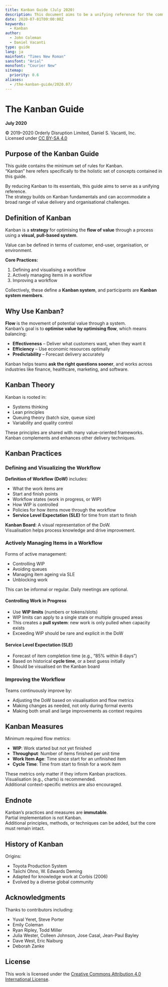 ```yaml
---
title: Kanban Guide (July 2020)
description: This document aims to be a unifying reference for the community by offering the minimal guidance for Kanban. Depending on the context, various approaches can complement Kanban, allowing it to accommodate the full spectrum of value delivery and organizational challenges.
date: 2020-07-01T09:00:00Z
keywords:
  - Kanban
author:
  - John Coleman
  - Daniel Vacanti
type: guide
lang: ja
mainfont: "Times New Roman"
sansfont: "Arial"
monofont: "Courier New"
sitemap:
  priority: 0.6
aliases:
  - /the-kanban-guide/2020.07/
---
```


# The Kanban Guide

**July 2020**

© 2019–2020 Orderly Disruption Limited, Daniel S. Vacanti, Inc.  
Licensed under [CC BY-SA 4.0](https://creativecommons.org/licenses/by-sa/4.0/)

## Purpose of the Kanban Guide

This guide contains the minimum set of rules for Kanban.  
“Kanban” here refers specifically to the holistic set of concepts contained in this guide.

By reducing Kanban to its essentials, this guide aims to serve as a unifying reference.  
The strategy builds on Kanban fundamentals and can accommodate a broad range of value delivery and organisational challenges.

## Definition of Kanban

Kanban is a **strategy** for optimising the **flow of value** through a process using a **visual, pull-based system**.

Value can be defined in terms of customer, end-user, organisation, or environment.

**Core Practices:**

1. Defining and visualising a workflow
2. Actively managing items in a workflow
3. Improving a workflow

Collectively, these define a **Kanban system**, and participants are **Kanban system members**.

## Why Use Kanban?

**Flow** is the movement of potential value through a system.  
Kanban’s goal is to **optimise value by optimising flow**, which means balancing:

- **Effectiveness** – Deliver what customers want, when they want it
- **Efficiency** – Use economic resources optimally
- **Predictability** – Forecast delivery accurately

Kanban helps teams **ask the right questions sooner**, and works across industries like finance, healthcare, marketing, and software.

## Kanban Theory

Kanban is rooted in:

- Systems thinking
- Lean principles
- Queuing theory (batch size, queue size)
- Variability and quality control

These principles are shared with many value-oriented frameworks.  
Kanban complements and enhances other delivery techniques.

## Kanban Practices

### Defining and Visualizing the Workflow

**Definition of Workflow (DoW)** includes:

- What the work items are
- Start and finish points
- Workflow states (work in progress, or WIP)
- How WIP is controlled
- Policies for how items move through the workflow
- **Service Level Expectation (SLE)** for time from start to finish

**Kanban Board**: A visual representation of the DoW.  
Visualisation helps process knowledge and drive improvement.

### Actively Managing Items in a Workflow

Forms of active management:

- Controlling WIP
- Avoiding queues
- Managing item ageing via SLE
- Unblocking work

This can be informal or regular. Daily meetings are optional.

#### Controlling Work in Progress

- Use **WIP limits** (numbers or tokens/slots)
- WIP limits can apply to a single state or multiple grouped areas
- This creates a **pull system**: new work is only pulled when capacity exists
- Exceeding WIP should be rare and explicit in the DoW

#### Service Level Expectation (SLE)

- Forecast of item completion time (e.g., “85% within 8 days”)
- Based on historical **cycle time**, or a best guess initially
- Should be visualised on the Kanban board

### Improving the Workflow

Teams continuously improve by:

- Adjusting the DoW based on visualisation and flow metrics
- Making changes as needed, not only during formal events
- Making both small and large improvements as context requires

## Kanban Measures

Minimum required flow metrics:

- **WIP**: Work started but not yet finished
- **Throughput**: Number of items finished per unit time
- **Work Item Age**: Time since start for an unfinished item
- **Cycle Time**: Time from start to finish for a work item

These metrics only matter if they inform Kanban practices.  
Visualisation (e.g., charts) is recommended.  
Additional context-specific metrics are also encouraged.

## Endnote

Kanban’s practices and measures are **immutable**.  
Partial implementation is not Kanban.  
Additional principles, methods, or techniques can be added, but the core must remain intact.

## History of Kanban

Origins:

- Toyota Production System
- Taiichi Ohno, W. Edwards Deming
- Adapted for knowledge work at Corbis (2006)
- Evolved by a diverse global community

## Acknowledgments

Thanks to contributors including:

- Yuval Yeret, Steve Porter
- Emily Coleman
- Ryan Ripley, Todd Miller
- Julia Wester, Colleen Johnson, Jose Casal, Jean-Paul Bayley
- Dave West, Eric Naiburg
- Deborah Zanke

## License

This work is licensed under the [Creative Commons Attribution 4.0 International License](https://creativecommons.org/licenses/by/4.0/).

